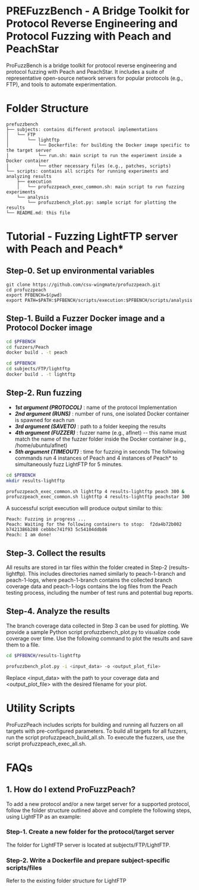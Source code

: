 # PREFuzzBench - A Bridge Toolkit for Protocol Reverse Engineering and Protocol Fuzzing with Peach and PeachStar
ProFuzzBench is a bridge toolkit for protocol reverse engineering and protocol fuzzing with Peach and PeachStar. It includes a suite of representative open-source network servers for popular protocols (e.g., FTP), and tools to automate experimentation.
# Folder Structure
```
prefuzzbench
├── subjects: contains different protocol implementations
│   └── FTP
│       └── lightftp
│           └── Dockerfile: for building the Docker image specific to the target server
│           └── run.sh: main script to run the experiment inside a Docker container
│           └── other necessary files (e.g., patches, scripts)
└── scripts: contains all scripts for running experiments and analyzing results
    ├── execution
    │   └── profuzzpeach_exec_common.sh: main script to run fuzzing experiments
    └── analysis
        └── profuzzbench_plot.py: sample script for plotting the results
└── README.md: this file
```

# Tutorial - Fuzzing LightFTP server with Peach and Peach*
## Step-0. Set up environmental variables
```
git clone https://github.com/csu-wingmate/profuzzpeach.git
cd profuzzpeach
export PFBENCH=$(pwd)
export PATH=$PATH:$PFBENCH/scripts/execution:$PFBENCH/scripts/analysis
```

## Step-1. Build a Fuzzer Docker image and a Protocol Docker image
```bash
cd $PFBENCH
cd fuzzers/Peach
docker build . -t peach
```
```bash
cd $PFBENCH
cd subjects/FTP/lightftp
docker build . -t lightftp
```

## Step-2. Run fuzzing
- ***1st argument (PROTOCOL)*** : name of the protocol Implementation
- ***2nd argument (RUNS)***     : number of runs, one isolated Docker container is spawned for each run
- ***3rd argument (SAVETO)***   : path to a folder keeping the results
- ***4th argument (FUZZER)***   : fuzzer name (e.g., aflnet) -- this name must match the name of the fuzzer folder inside the Docker container (e.g., /home/ubuntu/aflnet)
- ***5th argument (TIMEOUT)***  : time for fuzzing in seconds
The following commands run 4 instances of Peach and 4 instances of Peach* to simultaneously fuzz LightFTP for 5 minutes.

```bash
cd $PFBENCH
mkdir results-lightftp

profuzzpeach_exec_common.sh lightftp 4 results-lightftp peach 300 &
profuzzpeach_exec_common.sh lightftp 4 results-lightftp peachstar 300
```

A successful script execution will produce output similar to this:
```
Peach: Fuzzing in progress ...
Peach: Waiting for the following containers to stop:  f2da4b72b002 b7421386b288 cebbbc741f93 5c54104ddb86
Peach: I am done!
```

## Step-3. Collect the results
All results are stored in tar files within the folder created in Step-2 (results-lightftp). This includes directories named similarly to peach-1-branch and peach-1-logs, where peach-1-branch contains the collected branch coverage data and peach-1-logs contains the log files from the Peach testing process, including the number of test runs and potential bug reports.

## Step-4. Analyze the results
The branch coverage data collected in Step 3 can be used for plotting. We provide a sample Python script profuzzbench_plot.py to visualize code coverage over time. Use the following command to plot the results and save them to a file.
```bash
cd $PFBENCH/results-lightftp

profuzzbench_plot.py -i <input_data> -o <output_plot_file>
```
Replace <input_data> with the path to your coverage data and <output_plot_file> with the desired filename for your plot.

# Utility Scripts
ProFuzzPeach includes scripts for building and running all fuzzers on all targets with pre-configured parameters. To build all targets for all fuzzers, run the script profuzzpeach_build_all.sh. To execute the fuzzers, use the script profuzzpeach_exec_all.sh.

# FAQs
## 1. How do I extend ProFuzzPeach?
To add a new protocol and/or a new target server for a supported protocol, follow the folder structure outlined above and complete the following steps, using LightFTP as an example:

### Step-1. Create a new folder for the protocol/target server
The folder for LightFTP server is located at subjects/FTP/LightFTP.

### Step-2. Write a Dockerfile and prepare subject-specific scripts/files
Refer to the existing folder structure for LightFTP
